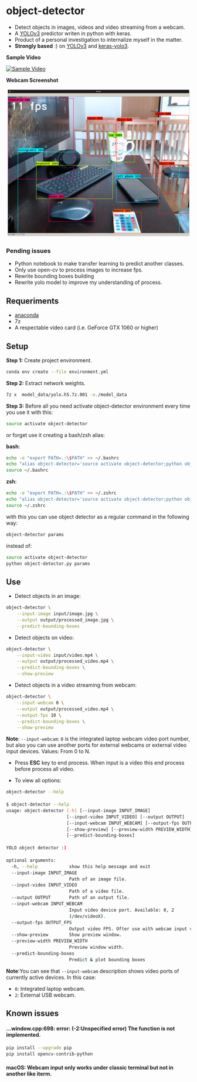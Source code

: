#  object-detector

* Detect objects in images, videos and video streaming from a webcam.
* A [YOLOv3](https://pjreddie.com/darknet/yolo/) predictor writen in python with keras.
* Product of a personal investigation to internalize myself in the matter.
* **Strongly based** :) on [YOLOv3](https://github.com/xiaochus/YOLOv3) and [keras-yolo3](https://github.com/qqwweee/keras-yolo3).

**Sample Video**

[![Sample Video](https://img.youtube.com/vi/GIXVGANX9WM/0.jpg)](http://www.youtube.com/watch?v=GIXVGANX9WM)

**Webcam Screenshot**

![Webcam Screenshot](https://raw.githubusercontent.com/adrianmarino/object-detector/master/images/webcam.png)


### Pending issues

* Python notebook to make transfer learning to predict another classes.
* Only use open-cv to process images to increase fps.
* Rewrite bounding boxes building
* Rewrite yolo model to improve my understanding of process.

## Requeriments

* [anaconda](https://www.anaconda.com/download/#linux)
* 7z
* A respectable video card (i.e. GeForce GTX 1060 or higher)

## Setup

**Step 1:** Create project environment.

```bash
conda env create --file environment.yml
```

**Step 2:** Extract network weights.

```bash
7z x  model_data/yolo.h5.7z.001 -o./model_data 
```

**Step 3:** Before all you need activate object-detector environment every time you use it with this:

```bash
source activate object-detector
```

or forget use it creating a bash/zsh alias:

**bash**:
```bash
echo -e "export PATH=.:\$PATH" >> ~/.bashrc
echo "alias object-detector='source activate object-detector;python object-detector.py'" >> ~/.bashrc
source ~/.bashrc
```

**zsh**:
```bash
echo -e "export PATH=.:\$PATH" >> ~/.zshrc
echo "alias object-detector='source activate object-detector;python object-detector.py'" >> ~/.zshrc
source ~/.zshrc
```

with this you can use object detector as a regular command in the following way:

```bash
object-detector params
```

instead of:

```bash
source activate object-detector
python object-detector.py params
```

## Use

* Detect objects in an image:

```bash
object-detector \
    --input-image input/image.jpg \
    --output output/processed_image.jpg \
    --predict-bounding-boxes
```

* Detect objects on video:

```bash
object-detector \
    --input-video input/video.mp4 \
    --output output/processed_video.mp4 \
    --predict-bounding-boxes \
    --show-preview
```

* Detect objects in a video streaming from webcam:

```bash
object-detector \
    --input-webcam 0 \
    --output output/processed_video.mp4 \
    --output-fps 10 \
    --predict-bounding-boxes \
    --show-preview
```

**Note**: `--input-webcam`: `0` is the integrated laptop webcam video port number, but also you can use another ports for external webcams or external video input devices. Values: From 0 to N.

* Press **ESC** key to end process. When input is a video this end process before process all video.

* To view all options:

```bash
object-detector --help

$ object-detector --help
usage: object-detector [-h] [--input-image INPUT_IMAGE]
                       [--input-video INPUT_VIDEO] [--output OUTPUT]
                       [--input-webcam INPUT_WEBCAM] [--output-fps OUTPUT_FPS]
                       [--show-preview] [--preview-width PREVIEW_WIDTH]
                       [--predict-bounding-boxes]

YOLO object detector :)

optional arguments:
  -h, --help            show this help message and exit
  --input-image INPUT_IMAGE
                        Path of an image file.
  --input-video INPUT_VIDEO
                        Path of a video file.
  --output OUTPUT       Path of an output file.
  --input-webcam INPUT_WEBCAM
                        Input video device port. Available: 0, 2
                        (/dev/videoX).
  --output-fps OUTPUT_FPS
                        Output video FPS. Ofter use with webcam input videos
  --show-preview        Show preview window.
  --preview-width PREVIEW_WIDTH
                        Preview window width.
  --predict-bounding-boxes
                        Predict & plot bounding boxes
```

**Note**:You can see that `--input-webcam` description shows video ports of currently active devices. In this case:
* `0`: Integrated laptop webcam.
* `2`: External USB webcam.

## Known issues

#### ...window.cpp:698: error: (-2:Unspecified error) The function is not implemented. 

```bash
pip install --upgrade pip
pip install opencv-contrib-python
```

#### macOS: Webcam input only works under classic terminal but not in another like iterm.
